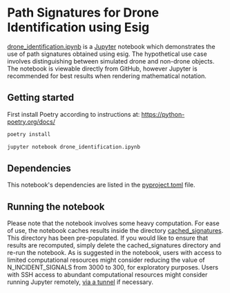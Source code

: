 # Path Signatures for Drone Identification using Esig
[drone_identification.ipynb](drone_identification.ipynb) is a [Jupyter](https://jupyter.org/) notebook which demonstrates the use of path signatures obtained using esig.
The hypothetical use case involves distinguishing between simulated drone and non-drone objects.
The notebook is viewable directly from GitHub, however Jupyter is recommended for best results when rendering mathematical notation.

## Getting started

First install Poetry according to instructions at: https://python-poetry.org/docs/

```bash
poetry install

jupyter notebook drone_identification.ipynb
```

## Dependencies

This notebook's dependencies are listed in the [pyproject.toml](pyproject.toml) file.

## Running the notebook

Please note that the notebook involves some heavy computation.
For ease of use, the notebook caches results inside the directory [cached_signatures](cached_signatures).
This directory has been pre-populated. If you would like to ensure that results are recomputed, simply delete the cached_signatures directory and re-run the notebook.
As is suggested in the notebook, users with access to limited computational resources might consider reducing the value of N_INCIDENT_SIGNALS from 3000 to 300, for exploratory purposes.
Users with SSH access to abundant computational resources might consider running Jupyter remotely, [via a tunnel](https://docs.anaconda.com/anaconda/user-guide/tasks/remote-jupyter-notebook/) if necessary.
